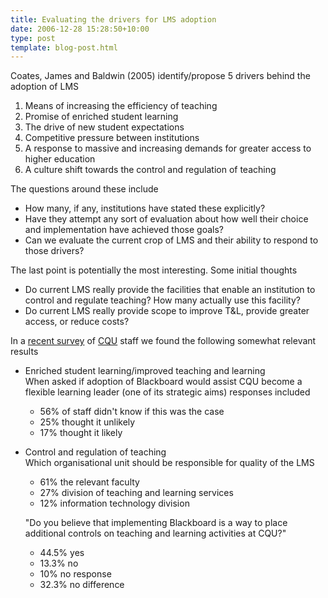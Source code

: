 ```yaml
---
title: Evaluating the drivers for LMS adoption
date: 2006-12-28 15:28:50+10:00
type: post
template: blog-post.html
---
```

Coates, James and Baldwin (2005) identify/propose 5 drivers behind the adoption of LMS

1. Means of increasing the efficiency of teaching
2. Promise of enriched student learning
3. The drive of new student expectations
4. Competitive pressure between institutions
5. A response to massive and increasing demands for greater access to higher education
6. A culture shift towards the control and regulation of teaching

The questions around these include

- How many, if any, institutions have stated these explicitly?
- Have they attempt any sort of evaluation about how well their choice and implementation have achieved those goals?
- Can we evaluate the current crop of LMS and their ability to respond to those drivers?

The last point is potentially the most interesting. Some initial thoughts

- Do current LMS really provide the facilities that enable an institution to control and regulate teaching? How many actually use this facility?
- Do current LMS really provide scope to improve T&L, provide greater access, or reduce costs?

In a [recent survey](http://www.irrodl.org/index.php/irrodl/article/view/219/302) of [CQU](http://www.cqu.edu.au/) staff we found the following somewhat relevant results

- Enriched student learning/improved teaching and learning  
    When asked if adoption of Blackboard would assist CQU become a flexible learning leader (one of its strategic aims) responses included
    - 56% of staff didn't know if this was the case
    - 25% thought it unlikely
    - 17% thought it likely
- Control and regulation of teaching  
    Which organisational unit should be responsible for quality of the LMS
    
    - 61% the relevant faculty
    - 27% division of teaching and learning services
    - 12% information technology division
    
    "Do you believe that implementing Blackboard is a way to place additional controls on teaching and learning activities at CQU?"
    - 44.5% yes
    - 13.3% no
    - 10% no response
    - 32.3% no difference